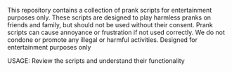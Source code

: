This repository contains a collection of prank scripts for entertainment purposes only. These scripts are designed to play harmless pranks on friends and family, but should not be used without their consent.
Prank scripts can cause annoyance or frustration if not used correctly. We do not condone or promote any illegal or harmful activities.
Designed for entertainment purposes only

USAGE:
  Review the scripts and understand their functionality
